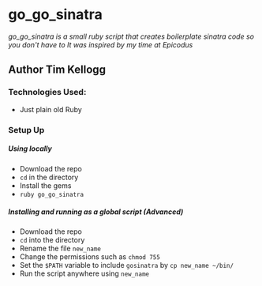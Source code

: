 # go_go_sinatra

_go_go_sinatra is a small ruby script that creates boilerplate sinatra code so you don't have to_
_It was inspired by my time at Epicodus_

## Author **Tim Kellogg**

### Technologies Used:

* Just plain old Ruby

### Setup Up


##### Using locally

* Download the repo
* `cd` in the directory
* Install the gems
* `ruby go_go_sinatra`

##### Installing and running as a global script (Advanced)

* Download the repo
* `cd` into the directory
* Rename the file `new_name`
* Change the permissions such as `chmod 755`
* Set the `$PATH` variable to include `gosinatra` by `cp new_name ~/bin/`
* Run the script anywhere using `new_name`

